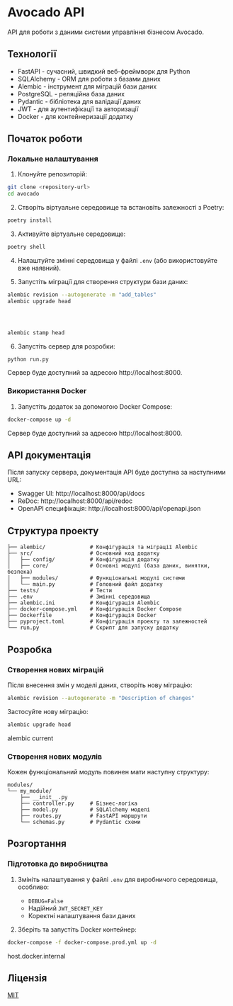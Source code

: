 # Avocado API

API для роботи з даними системи управління бізнесом Avocado.

## Технології

- FastAPI - сучасний, швидкий веб-фреймворк для Python
- SQLAlchemy - ORM для роботи з базами даних
- Alembic - інструмент для міграцій бази даних
- PostgreSQL - реляційна база даних
- Pydantic - бібліотека для валідації даних
- JWT - для аутентифікації та авторизації
- Docker - для контейнеризації додатку

## Початок роботи

### Локальне налаштування

1. Клонуйте репозиторій:
```bash
git clone <repository-url>
cd avocado
```

2. Створіть віртуальне середовище та встановіть залежності з Poetry:
```bash
poetry install
```

3. Активуйте віртуальне середовище:
```bash
poetry shell
```

4. Налаштуйте змінні середовища у файлі `.env` (або використовуйте вже наявний).



5. Запустіть міграції для створення структури бази даних:
```bash
alembic revision --autogenerate -m "add_tables"
alembic upgrade head




alembic stamp head
```

6. Запустіть сервер для розробки:
```bash
python run.py
```

Сервер буде доступний за адресою http://localhost:8000.

### Використання Docker

1. Запустіть додаток за допомогою Docker Compose:
```bash
docker-compose up -d
```

Сервер буде доступний за адресою http://localhost:8000.

## API документація

Після запуску сервера, документація API буде доступна за наступними URL:

- Swagger UI: http://localhost:8000/api/docs
- ReDoc: http://localhost:8000/api/redoc
- OpenAPI специфікація: http://localhost:8000/api/openapi.json

## Структура проекту

```
├── alembic/              # Конфігурація та міграції Alembic
├── src/                  # Основний код додатку
│   ├── config/           # Конфігурація додатку
│   ├── core/             # Основні модулі (база даних, винятки, безпека)
│   ├── modules/          # Функціональні модулі системи
│   └── main.py           # Головний файл додатку
├── tests/                # Тести
├── .env                  # Змінні середовища
├── alembic.ini           # Конфігурація Alembic
├── docker-compose.yml    # Конфігурація Docker Compose
├── Dockerfile            # Конфігурація Docker
├── pyproject.toml        # Конфігурація проекту та залежностей
└── run.py                # Скрипт для запуску додатку
```

## Розробка

### Створення нових міграцій

Після внесення змін у моделі даних, створіть нову міграцію:

```bash
alembic revision --autogenerate -m "Description of changes"
```

Застосуйте нову міграцію:

```bash
alembic upgrade head
```

alembic current

### Створення нових модулів

Кожен функціональний модуль повинен мати наступну структуру:

```
modules/
└── my_module/
    ├── __init__.py
    ├── controller.py     # Бізнес-логіка
    ├── model.py          # SQLAlchemy моделі
    ├── routes.py         # FastAPI маршрути
    └── schemas.py        # Pydantic схеми
```

## Розгортання

### Підготовка до виробництва

1. Змініть налаштування у файлі `.env` для виробничого середовища, особливо:
   - `DEBUG=False`
   - Надійний `JWT_SECRET_KEY`
   - Коректні налаштування бази даних

2. Зберіть та запустіть Docker контейнер:
```bash
docker-compose -f docker-compose.prod.yml up -d
```

host.docker.internal



## Ліцензія

[MIT](LICENSE)
